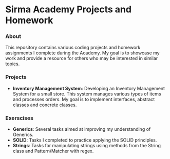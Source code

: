 # Sirma Academy Projects and Homework
### About
This repository contains various coding projects and homework assignments I complete during the Academy. My goal is to showcase my work and provide a resource for others who may be interested in similar topics.

### Projects
* **Inventory Management System**: Developing an Inventory Management System for a small store. This system manages various types of items and processes orders. My goal is to implement interfaces, abstract classes and concrete classes.

### Exerscises
* **Generics**: Several tasks aimed at improving my understanding of Generics.
* **SOLID**: Tasks I completed to practice applying the SOLID principles.
* **Strings**: Tasks for manipulating strings using methods from the String class and Pattern/Matcher with regex.

